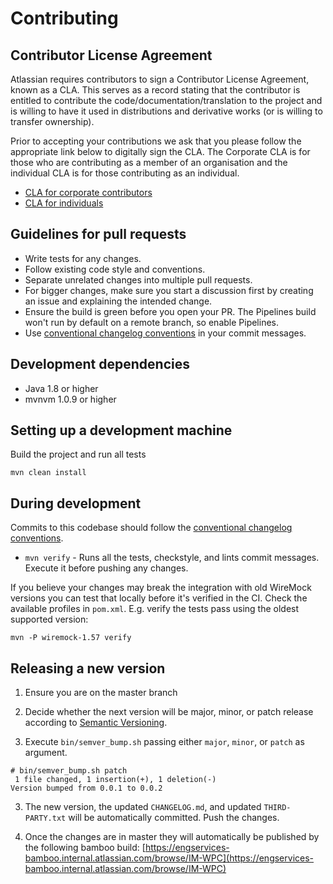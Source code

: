 # Contributing

## Contributor License Agreement

Atlassian requires contributors to sign a Contributor License Agreement, known as a CLA. This serves as a record stating
that the contributor is entitled to contribute the code/documentation/translation to the project and is willing to have
it used in distributions and derivative works (or is willing to transfer ownership).

Prior to accepting your contributions we ask that you please follow the appropriate link below to digitally sign the
CLA. The Corporate CLA is for those who are contributing as a member of an organisation and the individual CLA is for
those contributing as an individual.

* [CLA for corporate contributors](https://na2.docusign.net/Member/PowerFormSigning.aspx?PowerFormId=e1c17c66-ca4d-4aab-a953-2c231af4a20b)
* [CLA for individuals](https://na2.docusign.net/Member/PowerFormSigning.aspx?PowerFormId=3f94fbdc-2fbe-46ac-b14c-5d152700ae5d)

## Guidelines for pull requests

- Write tests for any changes.
- Follow existing code style and conventions.
- Separate unrelated changes into multiple pull requests.
- For bigger changes, make sure you start a discussion first by creating an issue and explaining the intended change.
- Ensure the build is green before you open your PR. The Pipelines build won't run by default on a remote branch, so
enable Pipelines.
- Use [conventional changelog conventions](https://github.com/bcoe/conventional-changelog-standard/blob/master/convention.md)
in your commit messages.

## Development dependencies

- Java 1.8 or higher
- mvnvm 1.0.9 or higher

## Setting up a development machine

Build the project and run all tests
```
mvn clean install
```

## During development

Commits to this codebase should follow the [conventional changelog conventions](https://github.com/bcoe/conventional-changelog-standard/blob/master/convention.md).

- `mvn verify` - Runs all the tests, checkstyle, and lints commit messages. Execute it before pushing any changes.

If you believe your changes may break the integration with old WireMock versions you can test that locally before it's
verified in the CI. Check the available profiles in `pom.xml`. E.g. verify the tests pass using the oldest supported
version:

`mvn -P wiremock-1.57 verify` 

## Releasing a new version

1. Ensure you are on the master branch

2. Decide whether the next version will be major, minor, or patch release according to
[Semantic Versioning](http://semver.org/).

3. Execute `bin/semver_bump.sh` passing either `major`, `minor`, or `patch` as argument.

```
# bin/semver_bump.sh patch
 1 file changed, 1 insertion(+), 1 deletion(-)
Version bumped from 0.0.1 to 0.0.2
```

3. The new version, the updated `CHANGELOG.md`, and updated `THIRD-PARTY.txt` will be automatically committed.
Push the changes.

4. Once the changes are in master they will automatically be published by the following bamboo build:
[https://engservices-bamboo.internal.atlassian.com/browse/IM-WPC](https://engservices-bamboo.internal.atlassian.com/browse/IM-WPC)
